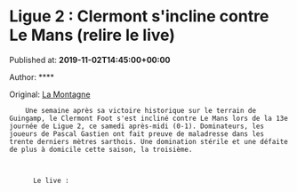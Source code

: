 
# Ligue 2 : Clermont s'incline contre Le Mans (relire le live)

Published at: **2019-11-02T14:45:00+00:00**

Author: ****

Original: [La Montagne](https://www.lamontagne.fr/clermont-ferrand-63000/sports/ligue-2-clermont-s-incline-contre-le-mans-relire-le-live_13676329/)


        Une semaine après sa victoire historique sur le terrain de Guingamp, le Clermont Foot s'est incliné contre Le Mans lors de la 13e journée de Ligue 2, ce samedi après-midi (0-1). Dominateurs, les joueurs de Pascal Gastien ont fait preuve de maladresse dans les trente derniers mètres sarthois. Une domination stérile et une défaite de plus à domicile cette saison, la troisième.
      

        
          Le live :
        
      
 

